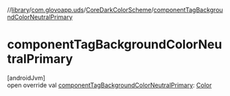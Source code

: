 //[library](../../../index.md)/[com.glovoapp.uds](../index.md)/[CoreDarkColorScheme](index.md)/[componentTagBackgroundColorNeutralPrimary](component-tag-background-color-neutral-primary.md)

# componentTagBackgroundColorNeutralPrimary

[androidJvm]\
open override val [componentTagBackgroundColorNeutralPrimary](component-tag-background-color-neutral-primary.md): [Color](https://developer.android.com/reference/kotlin/androidx/compose/ui/graphics/Color.html)

